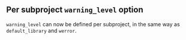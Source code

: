 ## Per subproject `warning_level` option

`warning_level` can now be defined per subproject, in the same way as
`default_library` and `werror`.
